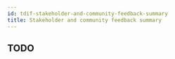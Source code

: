 ```yaml
---
id: tdif-stakeholder-and-community-feedback-summary
title: Stakeholder and community feedback summary
---
```


## TODO
